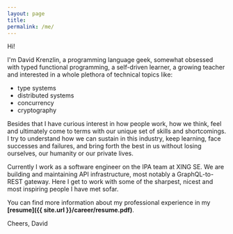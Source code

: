 ```yaml
---
layout: page
title: 
permalink: /me/
---
```


Hi!

I'm David Krenzlin, a programming language geek, somewhat obsessed with typed functional programming, a self-driven learner, a growing teacher and interested in a whole plethora of technical topics like:

* type systems
* distributed systems
* concurrency
* cryptography

Besides that I have curious interest in how people work, how we think, feel and ultimately come to terms with our
unique set of skills and shortcomings. I try to understand how we can sustain in this industry, keep learning, face successes and failures, and bring forth the best in us without losing ourselves, our humanity or our private lives.

Currently I work as a software engineer on the IPA team at XING SE.
We are building and maintaining API infrastructure, most notably a GraphQL-to-REST gateway. 
Here I get to work with some of the sharpest, nicest and most inspiring people I have met sofar.

You can find more information about my professional experience in my **[resume]({{ site.url }}/career/resume.pdf)**.

Cheers,
David

